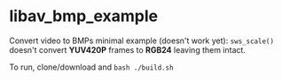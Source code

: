 # libav_bmp_example
Convert video to BMPs minimal example (doesn't work yet): `sws_scale()` doesn't convert **YUV420P** frames to **RGB24** leaving them intact.

To run, clone/download and `bash ./build.sh`
